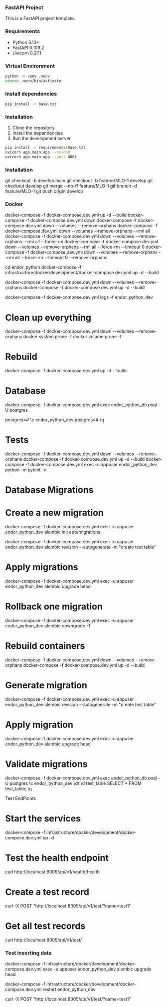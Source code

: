 ### FastAPI Project

This is a FastAPI project template. 

### Requirements

- Python 3.10+
- FastAPI 0.109.2
- Uvicorn 0.27.1


### Virtual Environment

```bash
python -m venv .venv
source .venv/bin/activate
```

### Install dependencies

```bash
pip install -r base.txt
```

### Installation

1. Clone the repository
2. Install the dependencies
3. Run the development server

```bash
pip install -r requirements/base.txt
uvicorn app.main:app --reload
uvicorn app.main:app --port 8001
```

### Installation

git checkout -b develop main
git checkout -b feature/MLO-1 develop
git checkout develop
git merge --no-ff feature/MLO-1
git branch -d feature/MLO-1
git push origin develop

### Docker
docker-compose -f docker-compose.dev.yml up -d --build
docker-compose -f docker-compose.dev.yml down
docker-compose -f docker-compose.dev.yml down --volumes --remove-orphans
docker-compose -f docker-compose.dev.yml down --volumes --remove-orphans --rmi all
docker-compose -f docker-compose.dev.yml down --volumes --remove-orphans --rmi all --force-rm
docker-compose -f docker-compose.dev.yml down --volumes --remove-orphans --rmi all --force-rm --timeout 0
docker-compose -f docker-compose.dev.yml down --volumes --remove-orphans --rmi all --force-rm --timeout 0 --remove-orphans

cd endor_python
docker-compose -f infrastructure/docker/development/docker-compose.dev.yml up -d --build

docker-compose -f docker-compose.dev.yml down --volumes --remove-orphans
docker-compose -f docker-compose.dev.yml up -d --build

docker-compose -f docker-compose.dev.yml logs -f endor_python_dev


# Clean up everything
docker-compose -f docker-compose.dev.yml down --volumes --remove-orphans
docker system prune -f
docker volume prune -f

# Rebuild
docker-compose -f docker-compose.dev.yml up -d --build

# Database
docker-compose -f docker-compose.dev.yml exec endor_python_db psql -U postgres

postgres=# \c endor_python_dev
postgres=# \q


# Tests
docker-compose -f docker-compose.dev.yml down --volumes --remove-orphans
docker-compose -f docker-compose.dev.yml up -d --build
docker-compose -f docker-compose.dev.yml exec -u appuser endor_python_dev python -m pytest -v

# Database Migrations
# Create a new migration
docker-compose -f docker-compose.dev.yml exec -u appuser endor_python_dev alembic init app/migrations

docker-compose -f docker-compose.dev.yml exec -u appuser endor_python_dev alembic revision --autogenerate -m "create test table"

# Apply migrations
docker-compose -f docker-compose.dev.yml exec -u appuser endor_python_dev alembic upgrade head

# Rollback one migration
docker-compose -f docker-compose.dev.yml exec -u appuser endor_python_dev alembic downgrade -1

# Rebuild containers
docker-compose -f docker-compose.dev.yml down --volumes --remove-orphans
docker-compose -f docker-compose.dev.yml up -d --build

# Generate migration
docker-compose -f docker-compose.dev.yml exec -u appuser endor_python_dev alembic revision --autogenerate -m "create test table"

# Apply migration
docker-compose -f docker-compose.dev.yml exec -u appuser endor_python_dev alembic upgrade head


# Validate migrations
docker-compose -f docker-compose.dev.yml exec endor_python_db psql -U postgres
\c endor_python_dev
\dt
\d test_table
SELECT * FROM test_table;
\q

Test EndPoints

# Start the services
docker-compose -f infrastructure/docker/development/docker-compose.dev.yml up -d

# Test the health endpoint
curl http://localhost:8005/api/v1/health/health

# Create a test record
curl -X POST "http://localhost:8005/api/v1/test/?name=test1"

# Get all test records
curl http://localhost:8005/api/v1/test/


### Test inserting data

docker-compose -f infrastructure/docker/development/docker-compose.dev.yml exec -u appuser endor_python_dev alembic upgrade head

docker-compose -f infrastructure/docker/development/docker-compose.dev.yml restart endor_python_dev

curl -X POST "http://localhost:8005/api/v1/test/?name=test1"